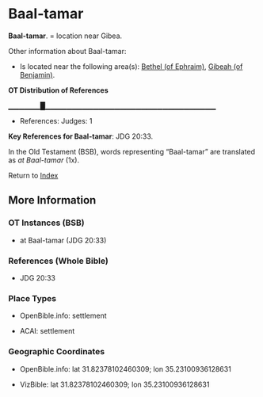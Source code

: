 # Baal-tamar
**Baal-tamar**. 
= location near Gibea. 




Other information about Baal-tamar:


* Is located near the following area(s): 
[Bethel (of Ephraim)](Bethel.md), [Gibeah (of Benjamin)](Gibeah.2.md). 


**OT Distribution of References**

▁▁▁▁▁▁█▁▁▁▁▁▁▁▁▁▁▁▁▁▁▁▁▁▁▁▁▁▁▁▁▁▁▁▁▁▁▁▁
* References: Judges: 1



**Key References for Baal-tamar**: 
JDG 20:33. 


In the Old Testament (BSB), words representing “Baal-tamar” are translated as 
*at Baal-tamar* (1x). 




Return to [Index](00-Index.md)

## More Information

### OT Instances (BSB)

* at Baal-tamar (JDG 20:33)



### References (Whole Bible)

* JDG 20:33


### Place Types

* OpenBible.info: settlement

* ACAI: settlement



### Geographic Coordinates

* OpenBible.info: lat 31.82378102460309; lon 35.23100936128631

* VizBible: lat 31.82378102460309; lon 35.23100936128631




